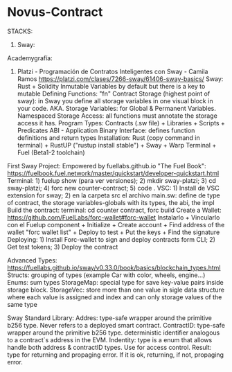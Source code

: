 # Novus-Contract
STACKS:
1) Sway: 





Academygrafía:
1) Platzi - Programación de Contratos Inteligentes con Sway - Camila Ramos https://platzi.com/clases/7266-sway/61406-sway-basics/
Sway: Rust + Solidity
  Inmutable Variables by default but there is a key to mutable
  Defining Functions: "fn"
  Contract Storage (highest point of sway): in Sway you define all storage variables in one visual block in your code. AKA. Storage Variables: for Global & Permanent Variables.
  Namespaced Storage Access: all functions must annotate the storage access it has.
  Program Types:
  Contracts (.sw file) + Libraries + Scripts + Predicates
  ABI - Application Binary Interface: defines function definitions and return types
  Installation: Rust (copy command in terminal) + RustUP ("rustup install stable") + Sway + Warp Terminal + Fuel (Beta1-2 toolchain)

First Sway Project:
Empowered by fuellabs.github.io "The Fuel Book": https://fuelbook.fuel.network/master/quickstart/developer-quickstart.html
Terminal: 1) fuelup show (para ver versiones); 2) mkdir sway-platzi; 3) cd sway-platzi; 4) forc new counter-contract; 5) code .
VSC: 1) Install de VSC extension for sway; 2) en la carpeta src el archivo main.sw: define de type of contract, the storage variables-globals with its types, the abi, the impl 
Build the contract: terminal: cd counter contract, forc build
Create a Wallet: https://github.com/FuelLabs/forc-wallet#forc-wallet Instalarlo + Vincularlo con el Fuelup component + Initialize + Create account + Find address of the wallet "forc wallet list" + Deploy to test + Put the keys + Find the signature
Deploying: 1) Install Forc-wallet to sign and deploy contracts form CLI; 2) Get test tokens; 3) Deploy the contract

Advanced Types: https://fuellabs.github.io/sway/v0.33.0/book/basics/blockchain_types.html
Structs: grouping of types (example Car with color, wheels, engine...)
Enums: sum types
StorageMap: special type for save key-value pairs inside storage block.
StorageVec: store more than one value in sigle data structure where each value is assigned and index and can only storage values of the same type

Sway Standard Library:
Addres: type-safe wrapper around the primitive b256 type. Never refers to a deployed smart contract.
ContractID: type-safe wrapper around the primitive b256 type. deterministic identifier analogous to a contract`s address in the EVM.
Indentity: type is a enum that allows handle both address & contractID types. Use for access control.
Result: type for returning and propaging error. If it is ok, returning, if not, propaging error.



